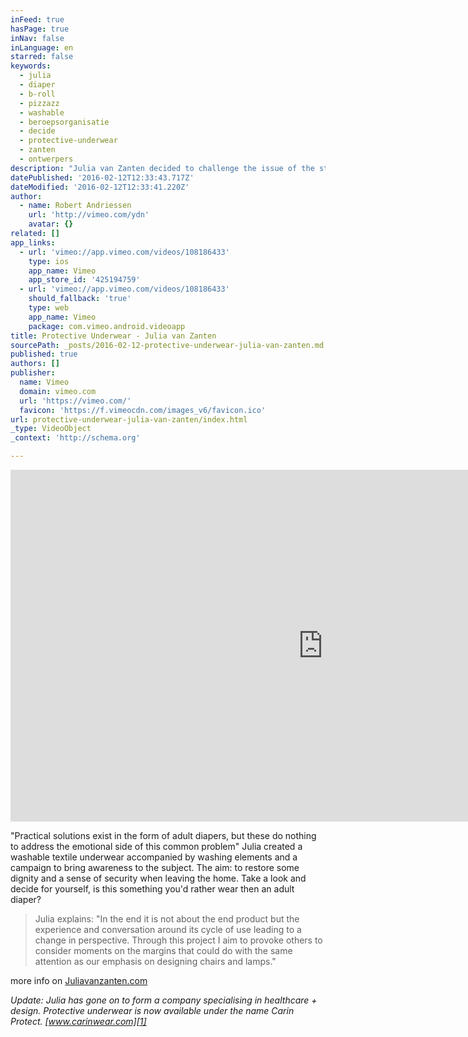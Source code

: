 ```yaml
---
inFeed: true
hasPage: true
inNav: false
inLanguage: en
starred: false
keywords:
  - julia
  - diaper
  - b-roll
  - pizzazz
  - washable
  - beroepsorganisatie
  - decide
  - protective-underwear
  - zanten
  - ontwerpers
description: "Julia van Zanten decided to challenge the issue of the stigma related to incontinence, her inspiration, a family member who suddenly decided they didn't feel comfortable going on long walks with her."
datePublished: '2016-02-12T12:33:43.717Z'
dateModified: '2016-02-12T12:33:41.220Z'
author:
  - name: Robert Andriessen
    url: 'http://vimeo.com/ydn'
    avatar: {}
related: []
app_links:
  - url: 'vimeo://app.vimeo.com/videos/108186433'
    type: ios
    app_name: Vimeo
    app_store_id: '425194759'
  - url: 'vimeo://app.vimeo.com/videos/108186433'
    should_fallback: 'true'
    type: web
    app_name: Vimeo
    package: com.vimeo.android.videoapp
title: Protective Underwear - Julia van Zanten
sourcePath: _posts/2016-02-12-protective-underwear-julia-van-zanten.md
published: true
authors: []
publisher:
  name: Vimeo
  domain: vimeo.com
  url: 'https://vimeo.com/'
  favicon: 'https://f.vimeocdn.com/images_v6/favicon.ico'
url: protective-underwear-julia-van-zanten/index.html
_type: VideoObject
_context: 'http://schema.org'

---
```

<iframe src="https://cdn.embedly.com/widgets/media.html?src=https%3A%2F%2Fplayer.vimeo.com%2Fvideo%2F108186433&amp;url=https%3A%2F%2Fvimeo.com%2F108186433&amp;image=http%3A%2F%2Fi.vimeocdn.com%2Fvideo%2F491853529_1280.jpg&amp;key=b7d04c9b404c499eba89ee7072e1c4f7&amp;type=text%2Fhtml&amp;schema=vimeo" width="1000" height="563" scrolling="no" frameborder="0" allowfullscreen="allowfullscreen" style=""></iframe>

"Practical solutions exist in the form of adult diapers, but these do nothing to address the emotional side of this common problem" Julia created a washable textile underwear accompanied by washing elements and a campaign to bring awareness to the subject. The aim: to restore some dignity and a sense of security when leaving the home. Take a look and decide for yourself, is this something you'd rather wear then an adult diaper? 
> 
> Julia explains: "In the end it is not about the end product but the experience and conversation around its cycle of use leading to a change in perspective. Through this project I aim to provoke others to consider moments on the margins that could do with the same attention as our emphasis on designing chairs and lamps."

more info on [Juliavanzanten.com][0]

_Update: Julia has gone on to form a company specialising in healthcare + design. Protective underwear is now available under the name Carin Protect.  [www.carinwear.com][1]_

[0]: www.juliavanzanten.com
[1]: https://carinwear.com/